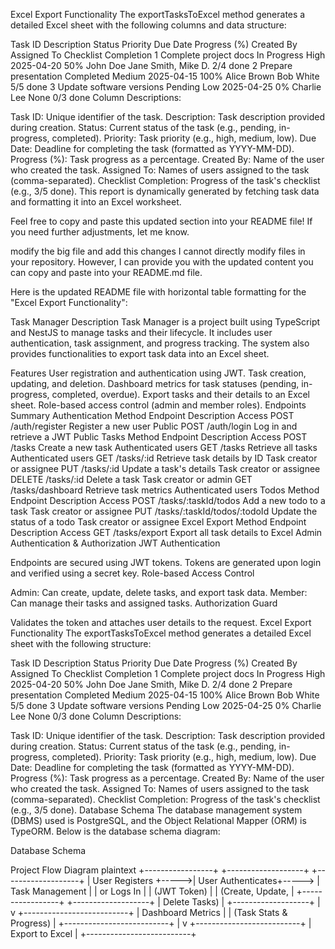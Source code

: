 Excel Export Functionality
The exportTasksToExcel method generates a detailed Excel sheet with the following columns and data structure:

Task ID	Description	Status	Priority	Due Date	Progress (%)	Created By	Assigned To	Checklist Completion
1	Complete project docs	In Progress	High	2025-04-20	50%	John Doe	Jane Smith, Mike D.	2/4 done
2	Prepare presentation	Completed	Medium	2025-04-15	100%	Alice Brown	Bob White	5/5 done
3	Update software versions	Pending	Low	2025-04-25	0%	Charlie Lee	None	0/3 done
Column Descriptions:

Task ID: Unique identifier of the task.
Description: Task description provided during creation.
Status: Current status of the task (e.g., pending, in-progress, completed).
Priority: Task priority (e.g., high, medium, low).
Due Date: Deadline for completing the task (formatted as YYYY-MM-DD).
Progress (%): Task progress as a percentage.
Created By: Name of the user who created the task.
Assigned To: Names of users assigned to the task (comma-separated).
Checklist Completion: Progress of the task's checklist (e.g., 3/5 done).
This report is dynamically generated by fetching task data and formatting it into an Excel worksheet.

Feel free to copy and paste this updated section into your README file! If you need further adjustments, let me know.

modify the big file and add this changes
I cannot directly modify files in your repository. However, I can provide you with the updated content you can copy and paste into your README.md file.

Here is the updated README file with horizontal table formatting for the "Excel Export Functionality":

Task Manager
Description
Task Manager is a project built using TypeScript and NestJS to manage tasks and their lifecycle. It includes user authentication, task assignment, and progress tracking. The system also provides functionalities to export task data into an Excel sheet.

Features
User registration and authentication using JWT.
Task creation, updating, and deletion.
Dashboard metrics for task statuses (pending, in-progress, completed, overdue).
Export tasks and their details to an Excel sheet.
Role-based access control (admin and member roles).
Endpoints Summary
Authentication
Method	Endpoint	Description	Access
POST	/auth/register	Register a new user	Public
POST	/auth/login	Log in and retrieve a JWT	Public
Tasks
Method	Endpoint	Description	Access
POST	/tasks	Create a new task	Authenticated users
GET	/tasks	Retrieve all tasks	Authenticated users
GET	/tasks/:id	Retrieve task details by ID	Task creator or assignee
PUT	/tasks/:id	Update a task's details	Task creator or assignee
DELETE	/tasks/:id	Delete a task	Task creator or admin
GET	/tasks/dashboard	Retrieve task metrics	Authenticated users
Todos
Method	Endpoint	Description	Access
POST	/tasks/:taskId/todos	Add a new todo to a task	Task creator or assignee
PUT	/tasks/:taskId/todos/:todoId	Update the status of a todo	Task creator or assignee
Excel Export
Method	Endpoint	Description	Access
GET	/tasks/export	Export all task details to Excel	Admin
Authentication & Authorization
JWT Authentication

Endpoints are secured using JWT tokens.
Tokens are generated upon login and verified using a secret key.
Role-based Access Control

Admin: Can create, update, delete tasks, and export task data.
Member: Can manage their tasks and assigned tasks.
Authorization Guard

Validates the token and attaches user details to the request.
Excel Export Functionality
The exportTasksToExcel method generates a detailed Excel sheet with the following structure:

Task ID	Description	Status	Priority	Due Date	Progress (%)	Created By	Assigned To	Checklist Completion
1	Complete project docs	In Progress	High	2025-04-20	50%	John Doe	Jane Smith, Mike D.	2/4 done
2	Prepare presentation	Completed	Medium	2025-04-15	100%	Alice Brown	Bob White	5/5 done
3	Update software versions	Pending	Low	2025-04-25	0%	Charlie Lee	None	0/3 done
Column Descriptions:

Task ID: Unique identifier of the task.
Description: Task description provided during creation.
Status: Current status of the task (e.g., pending, in-progress, completed).
Priority: Task priority (e.g., high, medium, low).
Due Date: Deadline for completing the task (formatted as YYYY-MM-DD).
Progress (%): Task progress as a percentage.
Created By: Name of the user who created the task.
Assigned To: Names of users assigned to the task (comma-separated).
Checklist Completion: Progress of the task's checklist (e.g., 3/5 done).
Database Schema
The database management system (DBMS) used is PostgreSQL, and the Object Relational Mapper (ORM) is TypeORM. Below is the database schema diagram:

Database Schema

Project Flow Diagram
plaintext
+-----------------+       +-------------------+       +-------------------+
| User Registers  +----->| User Authenticates+-----> | Task Management   |
| or Logs In      |       | (JWT Token)       |       | (Create, Update, |
+-----------------+       +-------------------+       | Delete Tasks)     |
                                                       +-------------------+
                                                              |
                                                              v
                                                +--------------------------+
                                                | Dashboard Metrics        |
                                                | (Task Stats & Progress)  |
                                                +--------------------------+
                                                              |
                                                              v
                                                +--------------------------+
                                                | Export to Excel          |
                                                +--------------------------+
